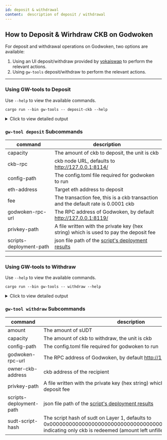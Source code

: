 ```yaml
---
id: deposit & withdrawal
content:  description of deposit / withdrawal
---
```

## How to Deposit & Wirhdraw CKB on Godwoken

For deposit and withdrawal operations on Godwoken, two options are available:
1. Using an UI deposit/withdraw provided by [yokaiswap](https://testnet.yokaiswap.com/bridge/deposit) to perform the relevant actions.
2. Using `gw-tools` deposit/withdraw to perform the relevant actions.

---

### Using GW-tools to Deposit

Use `--help` to view the available commands.

```shell
cargo run --bin gw-tools -- deposit-ckb --help
```

<details>
<summary>Click to view detailed output</summary>

```
gw-tools-deposit-ckb
Deposit CKB to godwoken

USAGE:
	 gw-tools deposit-ckb [OPTIONS] --capacity <capacity> --config-path <config-path>  --privkey-path <privkey-path>  --scripts-deployment-path <scripts-deployment-path>

FLAGS:
	 -h, --help				Prints help informaiton
	 -V, --version				Prints version information

OPTIONS:
	 -c, --capacity <capacity>		CKB capacity to deposit
	     --ckb-rpc <ckb-rpc-url>		CKB jsonrpc rpc sever URL [default: http://127.0.0.1:8114]

	 -o, --config-path <config-path>	The config.homl file path
	 -e, --eth-address <eth-address>	Target eth address, calculated by private key in default
	 -f, --fee <fee>			Transaction fee, default to 0.0001 CKB [default: 0.0001]
	 -g, --godwoken-rpc-url <godwoken-rpc-url>
	 					Godwoken jsonrpc rpc sever URL [default: http://127.0.0.1:8119]

	 -k, --privkey-path <privkey-path>	The private key file path
	     --scripts-deployment-path <scripts-deployment-path>	
	 					The scripts deployment results json file path

```
</details>

### <code>gw-tool deposit</code> Subcommands

|command|description|
|---|---|
|capacity          |The amount of ckb to deposit, the unit is ckb|
|ckb-rpc           |ckb node URL, defaults to http://127.0.0.1:8114/|
|config-path          |The config.toml file required for godwoken to run|
|eth-address          |Target eth address to deposit|
|fee          |The transaction fee, this is a ckb transaction and the default rate is 0.0001 ckb|
|godwoken-rpc-url          |The RPC address of Godwoken, by default http://127.0.0.1:8119/|
|privkey-path          |A file written with the private key (hex string) which is used to pay the deposit fee|
|scripts-deployment-path          |json file path of the [script's deployment results](https://github.com/nervosnetwork/godwoken-public/blob/master/testnet/config/scripts-deploy-result.json)|

---

### Using GW-tools to Withdraw

Use `--help` to view the available commands.

```shell
cargo run --bin gw-tools -- withdraw --help
```

<details>
<summary>Click to view detailed output</summary>


```
gw-tools-withdraw
withdraw CKB / sUDT from godwoken

USAGE:
	 gw-tools withdraw [OPTIONS] --capacity <capacity> --config-path <config-path> --owner-ckb-address <owner-ckb-address> --privkey-path <privkey-path>  --scripts-deployment-path <scripts-deployment-path>

FLAGS:
	 -h, --help				Prints help informaiton
	 -V, --version				Prints version information

OPTIONS:
	 -m, --amount <amount>		 sUDT amount to withdrawal [default: 0]
	 -c, --capacity <capacity>		CKB capacity to withdrawal
	 -o, --config-path <config-path>	The config.homl file path
	 -g, --godwoken-rpc-url <godwoken-rpc-url>
	 					Godwoken jsonrpc rpc sever URL [default: http://127.0.0.1:8119]

	 -a, --owner-ckb-address <owner-ckb-address>	owner ckb address (to)
	 -k, --privkey-path <privkey-path>	The private key file path
	     --scripts-deployment-path <scripts-deployment-path>	
	 					The scripts deployment results json file path

	 	 -sudt-script-hash <sudt-script-hash>	l1 sudt script hash, default for withdrawal CKB [default: 0x0000000000000000000000000000000000000000000000000000000000000000]

```
</details>

### <code>gw-tool withdraw</code> Subcommands

|command|description|
|---|---|
|amount             |The amount of sUDT|
|capacity             |The amount of ckb to withdraw, the unit is ckb|
|config-path             |The config.toml file required for godwoken to run|
|godwoken-rpc-url             |The RPC address of Godwoken, by default http://127.0.0.1:8119/|
|owner-ckb-address             |ckb address of the recipient|
|privkey-path             |A file written with the private key (hex string) which is used to pay the deposit fee|
|scripts-deployment-path             |json file path of the [script's deployment results](https://github.com/nervosnetwork/godwoken-public/blob/master/testnet/config/scripts-deploy-result.json)|
|sudt-script-hash             |The script hash of sudt on Layer 1, defaults to 0x0000000000000000000000000000000000000000000000000000, indicating only ckb is redeemed (amount left unfilled or filled with 0)|
